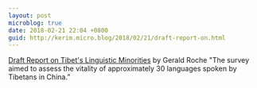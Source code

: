 ```yaml
---
layout: post
microblog: true
date: 2018-02-21 22:04 +0800
guid: http://kerim.micro.blog/2018/02/21/draft-report-on.html
---
```

[Draft Report on Tibet's Linguistic Minorities](https://dx.doi.org/10.17605/OSF.IO/SJNBK) by Gerald Roche "The survey aimed to assess the vitality of approximately 30 languages spoken by Tibetans in China.”
